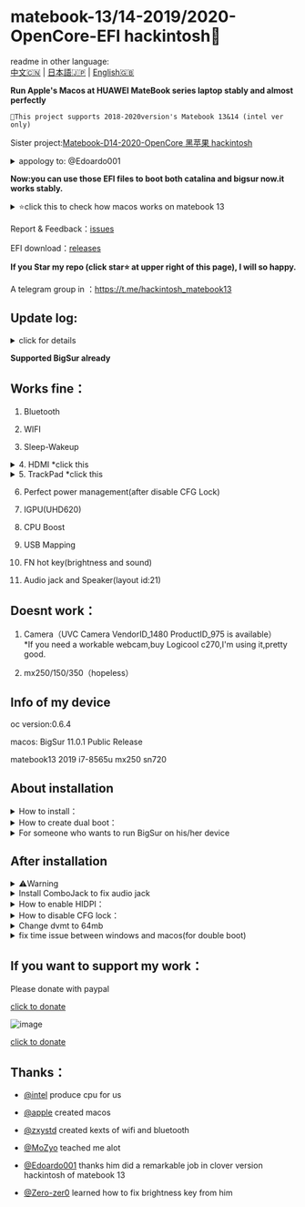 # matebook-13/14-2019/2020-OpenCore-EFI  hackintosh

readme in other language:  
[中文🇨🇳](readme.md) | [日本語🇯🇵](readme-jp.md) | [English🇬🇧](readme-en.md)   


**Run Apple's Macos at HUAWEI MateBook series laptop stably and almost perfectly**  

```
This project supports 2018-2020version's Matebook 13&14 (intel ver only)
```


Sister project:[Matebook-D14-2020-OpenCore 黑苹果 hackintosh  ](https://github.com/ske1996/Matebook-D14-2020-hackintosh)  

<details> 
<summary>appology to: @Edoardo001 </summary>  
 
very much thanks to [@Edoardo001](https://github.com/Edoardo001/Matebook-13-Hackintosh)on test bigsur(beta),and i am so sorry for wasted his time,because of i did a totally wrong EFI for testing bigsur,my apology.  
 
 </details>  

**Now:you can use those EFI files to boot both catalina and bigsur now.it works stably.**  
  
<details>  
<summary>⭐️click this to check how macos works on matebook 13</summary>  
 

[click this to watch Video](https://www.bilibili.com/video/bv18z4y1U7rz)  
 
![image](https://github.com/ske1996/matebook-13-2019-oc-efi/blob/master/%E6%9D%82%E9%A1%B9/%E3%82%B9%E3%82%AF%E3%83%AA%E3%83%BC%E3%83%B3%E3%82%B7%E3%83%A7%E3%83%83%E3%83%88%202020-11-14%2019.30.41.png?raw=true)     
![image](https://i0.hdslb.com/bfs/article/0d73e23780c4a4a5b80b1e956dc8957bb95f3372.jpg@1320w_880h.webp)  
![image](https://i0.hdslb.com/bfs/article/3c89fd7615510c1b2e9efa1c6024348b4b635abc.jpg@1320w_1760h.webp)  

[click this to watch Video](https://www.bilibili.com/video/bv18z4y1U7rz)  
 

</details>   

Report & Feedback：[issues](https://github.com/ske1996/matebook-13-2019-oc-efi/issues)  

  
EFI download：[releases](https://github.com/ske1996/matebook-13-2019-oc-efi/releases)  

**If you Star my repo (click star⭐️ at upper right of this page), I will so happy.**  


A telegram group in ：https://t.me/hackintosh_matebook13  




## Update log:  

<details>  
<summary>click for details</summary>  
 
- 20210130:  
Upgraded all Bigsur version's EFI to OpenCore 0.6.5，Upgraded some kexts to latest version，and added boot chime. 

- 20201113:  
Upgraded all Bigsur version's EFI to OpenCore 0.6.4，Supported Bigsur 11.0.1 Public Release  

- 20201106:  
Upgraded OpenCore which is for MB13/14 2018-2019(BigSur ver) to 0.6.3  

- 20201031:  
Upgraded OpenCore which is for MB13/14 2018-2019(BigSur ver) to 0.6.2  
 

- 20200918:  
deleted two fakepcid kexts and some other things，now efi is very clean，and try to fix wifi-bluetooth conflict issue    


- 20200917:  
upgrade oc to 0.6.1,and removed itlwm.kext,added AirportItlwm.kext,heliport is not necessary now  
you need to download correct version for efi,it according to your os version.   
 
- 20200916:  
delete more useless kext and ssdt,this version will take less ram,and upgrade opencore to 0.6.1  

 
 
- 20200905:    
added something interesting+SMCLightSensor.kext  


  
  
- 20200822:    
Deleted some useless ssdt.  

- 20200814:  
Rebuild some ssdt make it more compact.  
and you can use this efi boot both catalina and bigsur now.it is steadily and worked well.  

- 20200806:  
Upgrade OpenCore to official 0.6.0  


- 20200802:  
updated itlwmx.kext for 2020ver laptop,[click for download](https://github.com/ske1996/matebook-13-2019-oc-efi/raw/master/itlwmx%20beta0802.zip)  

    
- 20200728:  
added public beta of itlwm.kext and heliport  

- 20200725:  
Support Macos 10.15.6  

- 20200724:  
upgrade opencore to 0.5.9  


- 20200715:  
audio jack fixed,thanks randomprofilename  

- 20200712:  
this efi could be used in matebook 13/14 2019  
and under 2020 version likes:  
except wifi couldnt be load,everything is as same as 2019 version,works fine.  
the reason might be the 2020 version use 2gen ac9560,maybe can be fixed in future.


- 20200710:  
add a clover efi for installing macos,  
this clover efi could be used to boot your hackintosh,too  
But I strongly recommand to use opencore(oc) efi to boot your device.  


</details>  

**Supported BigSur already**  

## Works fine：
  
  
1. Bluetooth  

2. WIFI  


3. Sleep-Wakeup

<details>  
<summary>4. HDMI *click this</summary>   
  
⭕️MataBook 13 2018-2020 you dont have to do anything  
❌MataBook 14 2019-2020 the Framebuffer part of config.plist ⇨ should be changed to this：[Plan A](https://github.com/ske1996/matebook-13-2019-oc-efi/issues/49) |  [Plan B](https://github.com/ske1996/matebook-13-2019-oc-efi/issues/121)   
but there are some cases which they havent changed anything in config.plist,and their device's hdmi works fine.  
so,if your device's hdmi works,strongly recommand to NOT change anything of config.plist(except MLB,SN)  

 </details>   

<details>  
<summary>5. TrackPad *click this</summary>  
 
Seems like there are some difference in hardware on our MateBook between the different sales area.  
My tests in whatever 2019ver or 2020ver of MateBook are all on China sales version.  
And they all worked well.  
 so if you got trackpad issue,follow this issue [#129](https://github.com/ske1996/matebook-13-2019-oc-efi/issues/129)  
to see if it can fix your trackpad  
If it cant,Open a new issue with using the 【bug report】 option to write info of your device and send your dsdt with it.  
 
  
</details> 

6. Perfect power management(after disable CFG Lock)  

7. IGPU(UHD620)  

8. CPU Boost  

9. USB Mapping

10. FN hot key(brightness and sound)  

11. Audio jack and Speaker(layout id:21) 


  
  
## Doesnt work：  


1. Camera（UVC Camera VendorID_1480 ProductID_975 is available）  
*If you need a workable webcam,buy Logicool c270,I'm using it,pretty good.  


2. mx250/150/350（hopeless）

  
## Info of my device     


oc version:0.6.4  

macos: BigSur 11.0.1 Public Release  

matebook13 2019 i7-8565u mx250 sn720  


## About installation

<details>  
<summary> How to install：</summary> 

A perfect guide in:  

https://dortania.github.io/vanilla-laptop-guide/preparations/installer-overview.html  



</details>  



<details>  
<summary> How to create dual boot：</summary> 

[click to download the guide](https://github.com/ske1996/matebook-13-2019-oc-efi/raw/master/A%20guide%20for%20dualBoot%20of%20Matebook13%20from%20%40Francisco%20Novoa.pdf)  

Thanks [@Francisco Novoa(from Chile🇨🇱)](https://t.me/hackintosh_matebook13/8557) and this dual-boot guide is written by him   


</details>  

<details>  
<summary>For someone who wants to run BigSur on his/her device</summary> 


1. OTA works for upgrading to BigSur from Catalina  
2. However you want to install BigSur on your device,I recommand you to unlock CFG at frist for avoiding some problem you maybe will get.  
3. Before you upgrade your osx to BigSur from Catalina,you should remove your EFI folder in you ESP partition and switch to BigSur version one which is published in my [release](https://github.com/ske1996/matebook-13-2019-oc-efi/releases).  




</details>  


## After installation

<details>  
<summary>⚠️Warning</summary>  
⚠️⚠️⚠️⚠️⚠️⚠️⚠️⚠️⚠️⚠️⚠️⚠️⚠️⚠️⚠️⚠️⚠️⚠️⚠️⚠️⚠️⚠️⚠️⚠️⚠️⚠️⚠️⚠️⚠️⚠️⚠️⚠️⚠️⚠️⚠️⚠️  
  
1.DO NOT BOOT YOUR WINDOWS OR OTHER OS WITH OpneCore.  
you may lose your Genuine license,except you know how to inject your own correct UUID/MLB/SN in config.plist.  
it is not 100% happened issue,but it is still risky.  
you should just set Macos as defaul boot at OpenCore with pressing ctrl + enter to choose Mac partition.  
and edit config to disable "showpicker" which is at EFI/OC.  
then press F12 immediately after you press power button,and choose the option named like "windows xxxx" to boot windows with original uefi bootloader.  
Or follow that guide "how to create dual boot" upper this page.  


2.You should edit the config.plist to customize MLB/SN/UUID which is unique before you start to use your laptop as daily pc.  

3.Do not enable "serch my mac" in setting.  

4.Do not enable "file vault" in setting.  


</details>  



<details>  
<summary>Install ComboJack to fix audio jack  </summary>  
  
![image](https://github.com/ske1996/matebook-13-2019-oc-efi/blob/master/%E6%9D%82%E9%A1%B9/audiojack.png?raw=true)  


From Heporis:  

https://github.com/randomprofilename/ComboJack


run install.sh in terminal:  

```bash
ComboJack_Installer/install.sh
```
  
</details>     



<details>  
<summary>How to enable HIDPI：</summary>  
 
⚠️Attention：  
according to your OS version,the program which you will use is different.        
BigSur：[click to download](https://github.com/ske1996/matebook-13-2019-oc-efi/raw/master/Bigsur/%EF%BC%88BigSur%E6%96%B9%E6%A1%882%EF%BC%89hidpi.zip)  
Catalina：https://github.com/xzhih/one-key-hidpi  

 

My selection：  
1. enable HiDPi (with patch/inject EDID)ーーーーーーーselete "2" at frist step
2. macbook pro   
3. input 6    
4. input  1600x1066 1343x895 2160x1440  



You should lock your resolution to 1343x895 at setting since you enabled HiDPI.Otherwise you will get bug from wakeup.  


*Attention⚠️you should select resolution like left part of this photo(1343x895 under the monitor),but the correct button(right part of photo) maybe not same as this photo.   


![image](https://github.com/ske1996/matebook-13-2019-oc-efi/blob/master/%E6%9D%82%E9%A1%B9/HIDPI.png?raw=true)  

*Attention⚠️you should select resolution like left part of this photo(1343x895 under the monitor),but the correct button(right part of photo) maybe not same as this photo.  



</details>     
  

<details>  
<summary>How to disable CFG lock：</summary>  

✨For perfect power management and smooth boost  
if you got unnormal cpu boost issue or overheating issue,i recommand to do this  

upgrade your bios to 1.28,could be downloaded in HUAWEI's official page  

1.Format a usb stick to fat32  

2.create a new floder named "EFI" at root  

3.create a new floder named "BOOT" At /EFI  

4.download [cfgunlock.zip(click)](https://github.com/ske1996/matebook-13-2019-oc-efi/raw/master/cfgunlock.zip)  

5.copy bootx64.efi from cfgunlock.zip to EFI/BOOT in your usb 

Restart and boot with this usb  

After you boot   

Press alt and "＝" in same time  
(BTW,my keyborad is standard USA version,the hot key is not same between different language version keyboard,so strongly recommand to get an external USA version keyborad for this guide)  

And use ↑and↓ in your keyboard to find "cpusetup"  


And press enter in keyboard to enter "cpusetup"  


You will see this.  
![image](https://github.com/ske1996/matebook-13-2019-oc-efi/blob/master/%E6%9D%82%E9%A1%B9/RU.jpg?raw=true)

  
0030-0E in your computer must be 01  

Use ←→↑↓ key to pick it and press enter  

Then,put "00" in  

Then,press ctrl and w in same time to save setting   

If save successfully,it will tell you like"update written"(i forget what it was)  

And alt+q to quit  

Btw.DO NOT use opencore to boot what i uploaded  

You should use that usb stick to boot again for check the change is saved  
then use [propertree](https://github.com/ske1996/matebook-13-2019-oc-efi/raw/master/ProperTree.zip) to change kernel/add/quirks which is at EFI/OC/config.plist of ESP partition as this picture 
![image](https://github.com/ske1996/matebook-13-2019-oc-efi/blob/master/%E6%9D%82%E9%A1%B9/cfgunlosk.png?raw=true)  

That is all of how to unlock cfg in matebook13 2019  

And you will get a perfect power management  

</details>     
      
<details>  
<summary>Change dvmt to 64mb</summary>  
    
our dvmt is 32mb in defult,and it just support hdmi output to 4k30p  

and you can get 4k60p hdmi output work after you unlock dvmt to 64mb  

basically same as my cfg guide  

use that bootx64.efi from cfgunlock.zip,copy it to EFI/BOOT in your usb stick and boot with it  

after you boot press alt and = at same time in usa version keyboard  

use pagedown to find SaSetup and getin to it  

then press crtl and pgdown ,your screen will like that picture  
![image](https://github.com/ske1996/matebook-13-2019-oc-efi/raw/master/%E6%9D%82%E9%A1%B9/dvmt64.bmp)  

change 0107 to 2 and 0108 to 3  

then crtl and w to save the change  

You should use that usb stick to boot again for check the change is saved  
then use [propertree](https://github.com/ske1996/matebook-13-2019-oc-efi/raw/master/ProperTree.zip) to change DeviceProperties/Add/PciRoot(0x0)/Pci(0x2,0x0) which is at EFI/OC/config.plist of ESP partition as this picture 　
⚠️This setting of config.plist is just for matebook 13 2018-2019(maybe it works for 2020ver,too)  
![image](https://github.com/ske1996/matebook-13-2019-oc-efi/blob/master/%E6%9D%82%E9%A1%B9/dvmt64config.png?raw=true)  
  
[the inspiration of this guide from @laozhiang](https://github.com/laozhiang)  
  


</details>   

<details>  
<summary>fix time issue between windows and macos(for double boot)</summary>     
  
in windows press WIN+x run CMD with administrator  
  
  input：  
  
```bash
Reg add HKLM\SYSTEM\CurrentControlSet\Control\TimeZoneInformation /v RealTimeIsUniversal /t REG_DWORD /d 1
```  


</details>       
  

## If you want to support my work：

Please donate with paypal  

[click to donate](https://paypal.me/ske1996)  

![image](https://github.com/ske1996/matebook-13-2019-oc-efi/blob/master/%E6%9D%82%E9%A1%B9/paypal.png?raw=true)  

[click to donate](https://paypal.me/ske1996)  


## Thanks：

- [@intel](https://www.intel.com/content/www/us/en/homepage.html) produce cpu for us

- [@apple](https://www.apple.com/) created macos  
 
- [@zxystd](https://github.com/OpenIntelWireless/itlwm) created kexts of wifi and bluetooth  

- [@MoZyo](https://github.com/MoZyo/RedmiBook-13-10th-Gen-Intel-Hackintosh) teached me alot

- [@Edoardo001](https://github.com/Edoardo001/Matebook-13-Hackintosh)  thanks him did a remarkable job in clover version hackintosh of matebook 13

- [@Zero-zer0](https://github.com/Zero-zer0) learned how to fix brightness key from him
